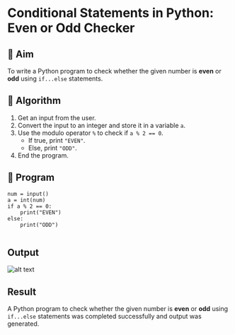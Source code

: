 # Conditional Statements in Python: Even or Odd Checker

## 🎯 Aim
To write a Python program to check whether the given number is **even** or **odd** using `if...else` statements.

## 🧠 Algorithm
1. Get an input from the user.
2. Convert the input to an integer and store it in a variable `a`.
3. Use the modulo operator `%` to check if `a % 2 == 0`.
   - If true, print `"EVEN"`.
   - Else, print `"ODD"`.
4. End the program.

## 🧾 Program
```
num = input()
a = int(num)
if a % 2 == 0:
    print("EVEN")
else:
    print("ODD")


```

## Output
![alt text](../output1.png)

## Result
A Python program to check whether the given number is **even** or **odd** using `if...else` statements was completed successfully and output was generated.